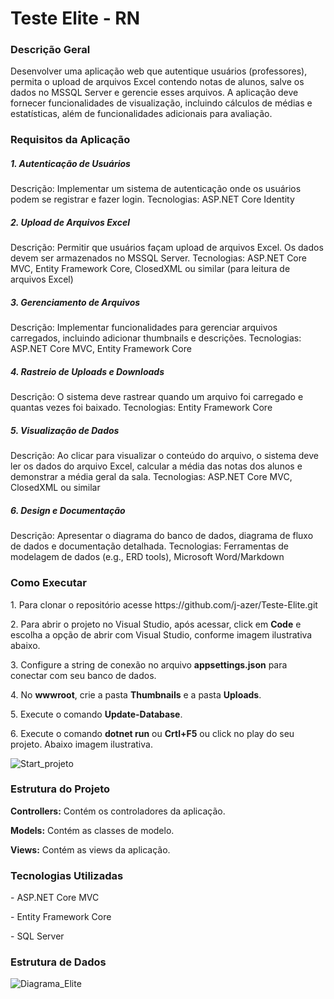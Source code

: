 # Teste Elite - RN
<h3>Descrição Geral</h3>
Desenvolver uma aplicação web que autentique usuários (professores), permita o upload de arquivos Excel contendo notas de alunos, salve os dados no MSSQL Server e gerencie esses arquivos. A aplicação deve fornecer funcionalidades de visualização, incluindo cálculos de médias e estatísticas, além de funcionalidades adicionais para avaliação.

<h3>Requisitos da Aplicação</h3>
  
<h5>1. Autenticação de Usuários</h5>
Descrição: Implementar um sistema de autenticação onde os usuários podem se registrar e fazer login.
Tecnologias: ASP.NET Core Identity
  
<h5>2. Upload de Arquivos Excel</h5>
Descrição: Permitir que usuários façam upload de arquivos Excel. Os dados devem ser armazenados no MSSQL Server.
Tecnologias: ASP.NET Core MVC, Entity Framework Core, ClosedXML ou similar (para leitura de arquivos Excel)

<h5>3. Gerenciamento de Arquivos</h5>
Descrição: Implementar funcionalidades para gerenciar arquivos carregados, incluindo adicionar thumbnails e descrições.
Tecnologias: ASP.NET Core MVC, Entity Framework Core

<h5>4. Rastreio de Uploads e Downloads</h5>
Descrição: O sistema deve rastrear quando um arquivo foi carregado e quantas vezes foi baixado.
Tecnologias: Entity Framework Core

<h5>5. Visualização de Dados</h5>
Descrição: Ao clicar para visualizar o conteúdo do arquivo, o sistema deve ler os dados do arquivo Excel, calcular a média das notas dos alunos e demonstrar a média geral da sala.
Tecnologias: ASP.NET Core MVC, ClosedXML ou similar

<h5>6. Design e Documentação</h5>
Descrição: Apresentar o diagrama do banco de dados, diagrama de fluxo de dados e documentação detalhada.
Tecnologias: Ferramentas de modelagem de dados (e.g., ERD tools), Microsoft Word/Markdown

<h3>Como Executar</h3>
<p>1. Para clonar o repositório acesse https://github.com/j-azer/Teste-Elite.git</p>
<p>2. Para abrir o projeto no Visual Studio, após acessar, click em <b>Code</b> e escolha a opção de abrir com Visual Studio, conforme imagem ilustrativa abaixo.</p>



<p>3. Configure a string de conexão no arquivo <b>appsettings.json</b> para conectar com seu banco de dados.</p>
<p>4. No <b>wwwroot</b>, crie a pasta <b>Thumbnails</b> e a pasta <b>Uploads</b>.</p>
<p>5. Execute o comando <b>Update-Database</b>.</p>
<p>6. Execute o comando <b>dotnet run</b> ou <b>Crtl+F5</b> ou click no play do seu projeto. Abaixo imagem ilustrativa.</p>

![Start_projeto](https://github.com/user-attachments/assets/f2845bc3-1149-4566-95ac-cd3ca8bacac6)



<h3>Estrutura do Projeto</h3>
<p><b>Controllers:</b> Contém os controladores da aplicação.</p>
<p><b>Models:</b> Contém as classes de modelo.</p>
<p><b>Views:</b> Contém as views da aplicação.</p>

<h3>Tecnologias Utilizadas</h3>
<p>- ASP.NET Core MVC</p>
<p>- Entity Framework Core</p>
<p>- SQL Server</p>

<h3>Estrutura de Dados</h3>

![Diagrama_Elite](https://github.com/user-attachments/assets/31fa6f8b-d091-40c1-b4f6-3c7d9440cb2e)


